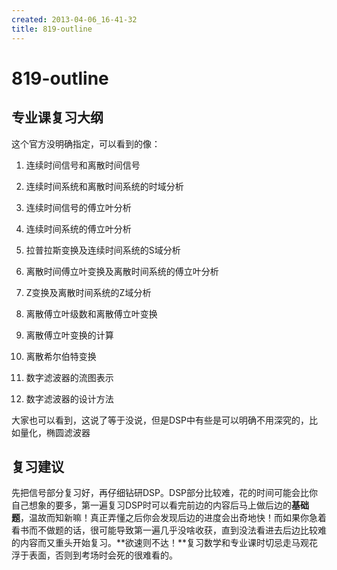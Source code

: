 ```yaml
---
created: 2013-04-06_16-41-32
title: 819-outline
---
```


# 819-outline

## 专业课复习大纲

这个官方没明确指定，可以看到的像：

1.  连续时间信号和离散时间信号

2.  连续时间系统和离散时间系统的时域分析

3.  连续时间信号的傅立叶分析

4.  连续时间系统的傅立叶分析

5.  拉普拉斯变换及连续时间系统的S域分析

6.  离散时间傅立叶变换及离散时间系统的傅立叶分析

7.  Z变换及离散时间系统的Z域分析

8.  离散傅立叶级数和离散傅立叶变换

9.  离散傅立叶变换的计算

10. 离散希尔伯特变换

11. 数字滤波器的流图表示

12. 数字滤波器的设计方法

大家也可以看到，这说了等于没说，但是DSP中有些是可以明确不用深究的，比如量化，椭圆滤波器


## 复习建议

先把信号部分复习好，再仔细钻研DSP。DSP部分比较难，花的时间可能会比你自己想象的要多，第一遍复习DSP时可以看完前边的内容后马上做后边的**基础题**，温故而知新嘛！真正弄懂之后你会发现后边的进度会出奇地快！而如果你急着看书而不做题的话，很可能导致第一遍几乎没啥收获，直到没法看进去后边比较难的内容而又重头开始复习。**欲速则不达！**复习数学和专业课时切忌走马观花浮于表面，否则到考场时会死的很难看的。